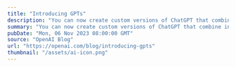 ```yaml
---
title: "Introducing GPTs"
description: "You can now create custom versions of ChatGPT that combine instructions, extra knowledge, and any combination of skills."
summary: "You can now create custom versions of ChatGPT that combine instructions, extra knowledge, and any combination of skills."
pubDate: "Mon, 06 Nov 2023 08:00:00 GMT"
source: "OpenAI Blog"
url: "https://openai.com/blog/introducing-gpts"
thumbnail: "/assets/ai-icon.png"
---
```


